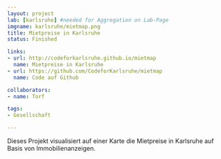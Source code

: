 ```yaml
---
layout: project
lab: [karlsruhe] #needed for Aggregation on Lab-Page
imgname: karlsruhe/mietmap.png
title: Mietpreise in Karlsruhe
status: Finished

links:
- url: http://codeforkarlsruhe.github.io/mietmap
  name: Mietpreise in Karlsruhe
- url: https://github.com/CodeforKarlsruhe/mietmap
  name: Code auf Github

collaborators:
- name: Torf

tags:
- Gesellschaft

---
```


Dieses Projekt visualisiert auf einer Karte die Mietpreise in Karlsruhe auf Basis von Immobilienanzeigen.
